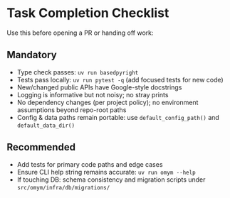 # Task Completion Checklist

Use this before opening a PR or handing off work:

## Mandatory
- Type check passes: `uv run basedpyright`
- Tests pass locally: `uv run pytest -q` (add focused tests for new code)
- New/changed public APIs have Google-style docstrings
- Logging is informative but not noisy; no stray prints
- No dependency changes (per project policy); no environment assumptions beyond repo-root paths
- Config & data paths remain portable: use `default_config_path()` and `default_data_dir()`

## Recommended
- Add tests for primary code paths and edge cases
- Ensure CLI help string remains accurate: `uv run omym --help`
- If touching DB: schema consistency and migration scripts under `src/omym/infra/db/migrations/`
